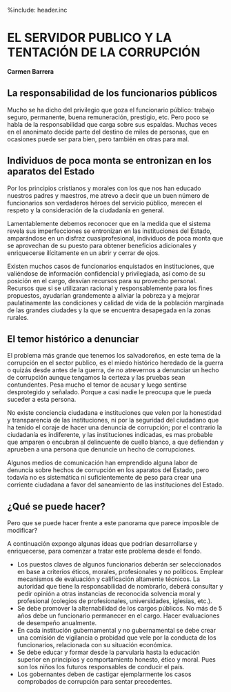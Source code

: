 %include: header.inc

# EL SERVIDOR PUBLICO Y LA TENTACIÓN DE LA CORRUPCIÓN

**Carmen Barrera**

## La responsabilidad de los funcionarios públicos

Mucho se ha dicho del privilegio que goza el funcionario público: trabajo
seguro, permanente, buena remuneración, prestigio, etc. Pero poco se habla de la
responsabilidad que carga sobre sus espaldas. Muchas veces en el anonimato
decide parte del destino de miles de personas, que en ocasiones puede ser para
bien, pero también en otras para mal.

## Individuos de poca monta se entronizan en los aparatos del Estado 

Por los principios cristianos y morales con los que nos han educado nuestros
padres y maestros, me atrevo a decir que un buen número de funcionarios son
verdaderos héroes del servicio público, merecen el respeto y la consideración de
la ciudadanía en general.

Lamentablemente debemos reconocer que en la medida que el sistema revela sus
imperfecciones se entronizan en las instituciones del Estado, amparándose en un
disfraz cuasiprofesional, individuos de poca monta que se aprovechan de su
puesto para obtener beneficios adicionales y enriquecerse ilícitamente en un
abrir y cerrar de ojos.

Existen muchos casos de funcionarios enquistados en instituciones, que
valiéndose de información confidencial y privilegiada, así como de su posición
en el cargo, desvían recursos para su provecho personal. Recursos que si se
utilizaran racional y responsablemente para los fines propuestos, ayudarían
grandemente a aliviar la pobreza y a mejorar paulatinamente las condiciones y
calidad de vida de la población marginada de las grandes ciudades y la que se
encuentra desapegada en la zonas rurales.

## El temor histórico a denunciar 

El problema más grande que tenemos los salvadoreños, en este tema de la
corrupción en el sector publico, es el miedo histórico heredado de la guerra o
quizás desde antes de la guerra, de no atrevernos a denunciar un hecho de
corrupción aunque tengamos la certeza y las pruebas sean contundentes. Pesa
mucho el temor de acusar y luego sentirse desprotegido y señalado. Porque a casi
nadie le preocupa que le pueda suceder a esta persona.

No existe conciencia ciudadana e instituciones que velen por la honestidad y
transparencia de las instituciones, ni por la seguridad del ciudadano que ha
tenido el coraje de hacer una denuncia de corrupción; por el contrario la
ciudadanía es indiferente, y las instituciones indicadas, es mas probable que
amparen o encubran al delincuente de cuello blanco, a que defiendan y aprueben a
una persona que denuncie un hecho de corrupciones.

Algunos medios de comunicación han emprendido alguna labor de denuncia sobre
hechos de corrupción en los aparatos del Estado, pero todavía no es sistemática
ni suficientemente de peso para crear una corriente ciudadana a favor del
saneamiento de las instituciones del Estado.

## ¿Qué se puede hacer? 

Pero que se puede hacer frente a este panorama que parece imposible de
modificar?

A continuación expongo algunas ideas que podrían desarrollarse y enriquecerse,
para comenzar a tratar este problema desde el fondo.

- Los puestos claves de algunos funcionarios deberán ser seleccionados en base
a criterios éticos, morales, profesionales y no políticos. Emplear mecanismos de
evaluación y calificación altamente técnicos. La autoridad que tiene la
responsabilidad de nombrarlo, deberá consultar y pedir opinión a otras
instancias de reconocida solvencia moral y profesional (colegios de
profesionales, universidades, iglesias, etc.).
- Se debe promover la alternabilidad de los cargos públicos. No más de 5 años
debe un funcionario permanecer en el cargo. Hacer evaluaciones de desempeño
anualmente.
- En cada institución gubernamental y no gubernamental se debe crear una
comisión de vigilancia o probidad que vele por la conducta de los funcionarios,
relacionada con su situación económica.
- Se debe educar y formar desde la parvularia hasta la educación superior en
principios y comportamiento honesto, ético y moral. Pues son los niños los
futuros responsables de conducir el país.
- Los gobernantes deben de castigar ejemplarmente los casos comprobados de
corrupción para sentar precedentes.

